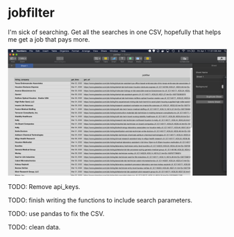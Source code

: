 # jobfilter

I'm sick of searching. Get all the searches in one CSV, hopefully that helps me get a job
that pays more.



![screenshot](https://github.com/Nllii/jobfilter/blob/26690751a2041fdce3950192b3130c3ea60d03d6/job_apis/jobfilter.png)


TODO: Remove api_keys.

TODO: finish writing the functions to include search parameters.

TODO: use pandas to fix the CSV.

TODO: clean data. 
